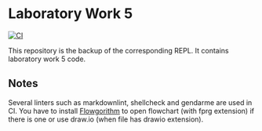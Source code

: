 # Laboratory Work 5

[![CI](https://github.com/alvinseville7cf/CSharp---Exercise---Other---Laboratory-Work-5/actions/workflows/ci.yml/badge.svg)](https://github.com/alvinseville7cf/CSharp---Exercise---Other---Laboratory-Work-5/actions/workflows/ci.yml)

This repository is the backup of the corresponding REPL. It contains laboratory work 5 code.

## Notes

Several linters such as markdownlint, shellcheck and gendarme are used in CI. You have to install [Flowgorithm](http://www.flowgorithm.org/index.htm) to open flowchart (with fprg extension) if there is one or use draw.io (when file has drawio extension).
